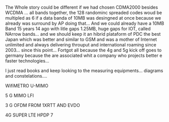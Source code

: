 The Whole story could be different if we had chosen CDMA2000 besides WCDMA ... all bands together, the 128 randominc spreaded codes woud be multipled as 6 if a data banda of 10MB was desingned at once because we already was surround by AP doing that... And we could already have a 10MB Band 15 years 14 ago with litle gaps 1.25MB, huge gaps for IOT, called NArrow bands... and we should keep it an hibrid plataform of PDC the best Japan which was better and similar to GSM and was a mother of Internet unlimited and always delivering throuput and international roaming since 2003... since this point... Fortgot all because the 4g and 5g kick off goes to germany because the are associated whit a company who projects better e faster technologies...

I just read books and keep looking to the measuring equipments... diagrams and constelations....

WifiMETRO U-MIMO

5 G MIMO LFI

3 G OFDM FROM 1XRTT AND EVDO

4G  SUPER LTE HPDP 7

